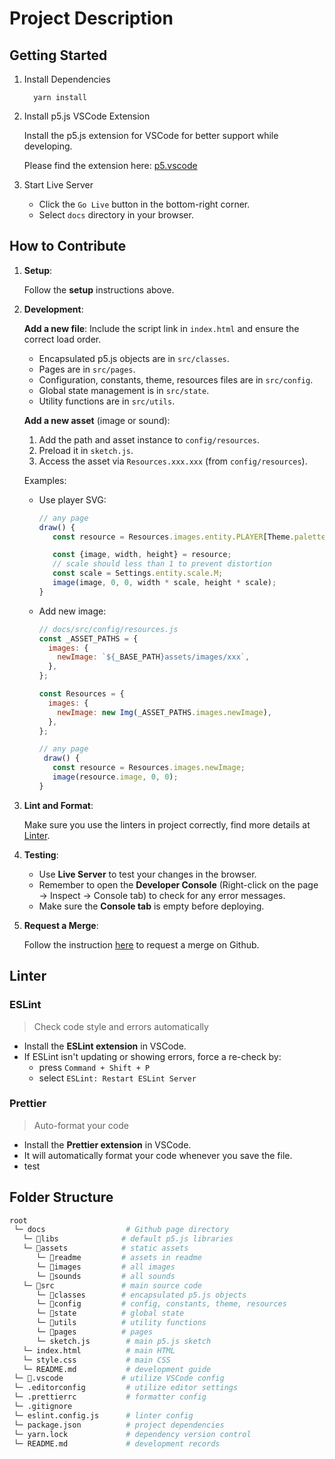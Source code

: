 # Project Description

## Getting Started

1. Install Dependencies

   ```shell
     yarn install
   ```

2. Install p5.js VSCode Extension

   Install the p5.js extension for VSCode for better support while developing.

   Please find the extension here: [p5.vscode](https://marketplace.visualstudio.com/items?itemName=samplavigne.p5-vscode)

3. Start Live Server

   - Click the `Go Live` button in the bottom-right corner.
   - Select `docs` directory in your browser.

## How to Contribute

1. **Setup**:

   Follow the **setup** instructions above.

2. **Development**:

   **Add a new file**: Include the script link in `index.html` and ensure the correct load order.

   - Encapsulated p5.js objects are in `src/classes`.
   - Pages are in `src/pages`.
   - Configuration, constants, theme, resources files are in `src/config`.
   - Global state management is in `src/state`.
   - Utility functions are in `src/utils`.

   **Add a new asset** (image or sound):

   1. Add the path and asset instance to `config/resources`.
   2. Preload it in `sketch.js`.
   3. Access the asset via `Resources.xxx.xxx` (from `config/resources`).

   Examples:

   - Use player SVG:

     ```javascript
     // any page
     draw() {
        const resource = Resources.images.entity.PLAYER[Theme.palette.player.red].IDLE.DOWN[0];

        const {image, width, height} = resource;
        // scale should less than 1 to prevent distortion
        const scale = Settings.entity.scale.M;
        image(image, 0, 0, width * scale, height * scale);
     }
     ```

   - Add new image:

     ```javascript
     // docs/src/config/resources.js
     const _ASSET_PATHS = {
       images: {
         newImage: `${_BASE_PATH}assets/images/xxx`,
       },
     };

     const Resources = {
       images: {
         newImage: new Img(_ASSET_PATHS.images.newImage),
       },
     };

     // any page
      draw() {
        const resource = Resources.images.newImage;
        image(resource.image, 0, 0);
     }
     ```

3. **Lint and Format**:

   Make sure you use the linters in project correctly, find more details at [Linter](#linter).

4. **Testing**:

   - Use **Live Server** to test your changes in the browser.
   - Remember to open the **Developer Console** (Right-click on the page → Inspect → Console tab) to check for any error messages.
   - Make sure the **Console tab** is empty before deploying.

5. **Request a Merge**:

   Follow the instruction [here](https://vivi2393142-0702.atlassian.net/wiki/spaces/TP/pages/8159293/GitHub+Workflow+Guideline) to request a merge on Github.

## Linter

### ESLint

> Check code style and errors automatically

- Install the **ESLint extension** in VSCode.
- If ESLint isn't updating or showing errors, force a re-check by:
  - press `Command + Shift + P`
  - select `ESLint: Restart ESLint Server`

### Prettier

> Auto-format your code

- Install the **Prettier extension** in VSCode.
- It will automatically format your code whenever you save the file.
- test

## Folder Structure

```bash
root
 └─ docs                  # Github page directory
   └─ 📁libs              # default p5.js libraries
   └─ 📁assets            # static assets
      └─ 📁readme         # assets in readme
      └─ 📁images         # all images
      └─ 📁sounds         # all sounds
   └─ 📁src               # main source code
      └─ 📁classes        # encapsulated p5.js objects
      └─ 📁config         # config, constants, theme, resources
      └─ 📁state          # global state
      └─ 📁utils          # utility functions
      └─ 📁pages          # pages
      └─ sketch.js        # main p5.js sketch
   └─ index.html          # main HTML
   └─ style.css           # main CSS
   └─ README.md           # development guide
 └─ 📁.vscode             # utilize VSCode config
 └─ .editorconfig         # utilize editor settings
 └─ .prettierrc           # formatter config
 └─ .gitignore
 └─ eslint.config.js      # linter config
 └─ package.json          # project dependencies
 └─ yarn.lock             # dependency version control
 └─ README.md             # development records
```
